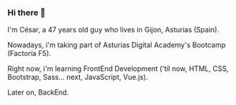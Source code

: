 ### Hi there 👋

I'm César, a 47 years old guy who lives in Gijon, Asturias (Spain). 

Nowadays, i'm taking part of Asturias Digital Academy's Bootcamp (Factoría F5).

Right now, i'm learning FrontEnd Development ('til now, HTML, CSS, Bootstrap, Sass... next, JavaScript, Vue.js).

Later on, BackEnd.
<!--
**cesarconte/cesarconte** is a ✨ _special_ ✨ repository because its `README.md` (this file) appears on your GitHub profile.

Here are some ideas to get you started:

- 🔭 I’m currently working on ...
- 🌱 I’m currently learning ...
- 👯 I’m looking to collaborate on ...
- 🤔 I’m looking for help with ...
- 💬 Ask me about ...
- 📫 How to reach me: ...
- 😄 Pronouns: ...
- ⚡ Fun fact: ...
-->
